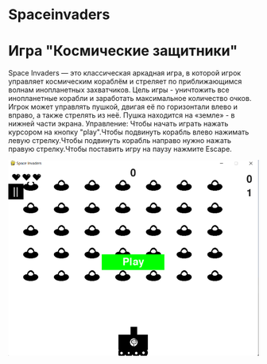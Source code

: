 # Spaceinvaders
# Игра "Космические защитники"

Space Invaders — это классическая аркадная игра, в которой игрок управляет космическим кораблём и стреляет по приближающимся волнам инопланетных захватчиков. Цель игры - уничтожить все инопланетные корабли и заработать максимальное количество очков. Игрок может управлять пушкой, двигая её по горизонтали влево и вправо, а также стрелять из неё. Пушка находится на «земле» - в нижней части экрана.
Управление:
Чтобы начать играть нажать курсором на кнопку "play".Чтобы подвинуть корабль влево нажимать левую стрелку.Чтобы подвинуть корабль направо нужно нажать правую стрелку.Чтобы поставить игру на паузу нажмите Escape.

![img](https://github.com/Ibragimoff1/Spaceinvader/blob/master/Space_Invaders_Screen.png)
